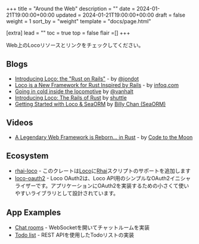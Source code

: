 +++
title = "Around the Web"
description = ""
date = 2024-01-21T19:00:00+00:00
updated = 2024-01-21T19:00:00+00:00
draft = false
weight = 1
sort_by = "weight"
template = "docs/page.html"

[extra]
lead = ""
toc = true
top = false
flair =[]
+++


Web上のLocoリソースとリンクをチェックしてください。


## Blogs

- [Introducing Loco: the "Rust on Rails"](https://blog.rng0.io/introducing-loco/) - by [@jondot](https://x.com/jondot)
- [Loco is a New Framework for Rust Inspired by Rails](https://www.infoq.com/news/2024/02/loco-new-framework-rust-rails/) - by [infoq.com](https://infoq.com)
- [Going in cold inside the locomotive](https://vanhalt.com/post/loco-rs/) by [@vanhalt](https://twitter.com/vanhalt)
- [Introducing Loco: The Rails of Rust](https://www.shuttle.dev/blog/2023/12/20/loco-rust-rails) by [shuttle](https://shuttle.dev) 
- [Getting Started with Loco & SeaORM](https://www.sea-ql.org/blog/2024-05-28-getting-started-with-loco-seaorm/) by [Billy Chan (SeaORM)](https://github.com/billy1624)

## Videos

- [A Legendary Web Framework is Reborn... in Rust](https://www.youtube.com/watch?v=7utPutDORb4) - by [Code to the Moon](https://www.youtube.com/@codetothemoon)


## Ecosystem

- [rhai-loco](https://docs.rs/rhai-loco/latest/rhai_loco/) - このクレートは[Loco](https://loco.rs)に[Rhai](https://rhai.rs)スクリプトのサポートを追加します
- [loco-oauth2](https://github.com/yinho999/loco-oauth2) - Loco OAuth2は、Loco API用のシンプルなOAuth2イニシャライザーです。アプリケーションにOAuth2を実装するための小さくて使いやすいライブラリとして設計されています。

## App Examples

* [Chat rooms](https://github.com/loco-rs/chat-rooms) - WebSocketを開いてチャットルームを実装 
* [Todo list](https://github.com/loco-rs/todo-list) - REST APIを使用したTodoリストの実装
